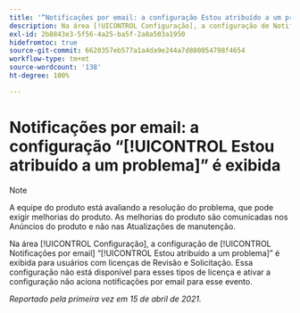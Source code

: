 ```yaml
---
title: '“Notificações por email: a configuração Estou atribuído a um problema é exibida”'
description: Na área [!UICONTROL Configuração], a configuração de Notificações por email “Estou atribuído a um problema” é exibida para usuários com licenças de Revisão e Solicitação. Essa configuração não está disponível para esses tipos de licença e ativar a configuração não aciona notificações por email para esse evento.
exl-id: 2b8843e3-5f56-4a25-ba5f-2a8a503a1950
hidefromtoc: true
source-git-commit: 6620357eb577a1a4da9e244a7d880054798f4654
workflow-type: tm+mt
source-wordcount: '138'
ht-degree: 100%

---
```


# Notificações por email: a configuração “[!UICONTROL Estou atribuído a um problema]” é exibida

<!--Article created by request-->

>[!NOTE]
>
>A equipe do produto está avaliando a resolução do problema, que pode exigir melhorias do produto. As melhorias do produto são comunicadas nos Anúncios do produto e não nas Atualizações de manutenção.

Na área [!UICONTROL Configuração], a configuração de [!UICONTROL Notificações por email] “[!UICONTROL Estou atribuído a um problema]” é exibida para usuários com licenças de Revisão e Solicitação. Essa configuração não está disponível para esses tipos de licença e ativar a configuração não aciona notificações por email para esse evento.

_Reportado pela primeira vez em 15 de abril de 2021._
